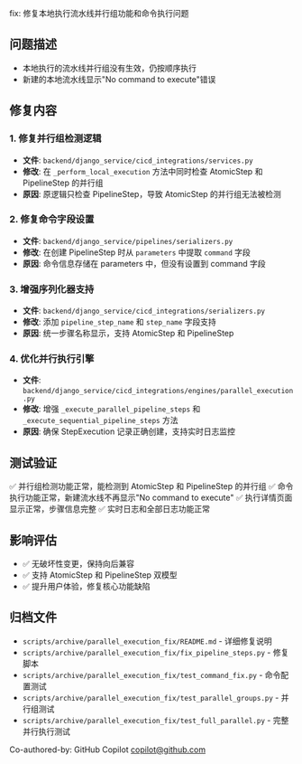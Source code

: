 fix: 修复本地执行流水线并行组功能和命令执行问题

## 问题描述
- 本地执行的流水线并行组没有生效，仍按顺序执行
- 新建的本地流水线显示"No command to execute"错误

## 修复内容

### 1. 修复并行组检测逻辑
- **文件**: `backend/django_service/cicd_integrations/services.py`
- **修改**: 在 `_perform_local_execution` 方法中同时检查 AtomicStep 和 PipelineStep 的并行组
- **原因**: 原逻辑只检查 PipelineStep，导致 AtomicStep 的并行组无法被检测

### 2. 修复命令字段设置
- **文件**: `backend/django_service/pipelines/serializers.py`
- **修改**: 在创建 PipelineStep 时从 `parameters` 中提取 `command` 字段
- **原因**: 命令信息存储在 parameters 中，但没有设置到 command 字段

### 3. 增强序列化器支持
- **文件**: `backend/django_service/cicd_integrations/serializers.py`
- **修改**: 添加 `pipeline_step_name` 和 `step_name` 字段支持
- **原因**: 统一步骤名称显示，支持 AtomicStep 和 PipelineStep

### 4. 优化并行执行引擎
- **文件**: `backend/django_service/cicd_integrations/engines/parallel_execution.py`
- **修改**: 增强 `_execute_parallel_pipeline_steps` 和 `_execute_sequential_pipeline_steps` 方法
- **原因**: 确保 StepExecution 记录正确创建，支持实时日志监控

## 测试验证
✅ 并行组检测功能正常，能检测到 AtomicStep 和 PipelineStep 的并行组
✅ 命令执行功能正常，新建流水线不再显示"No command to execute"
✅ 执行详情页面显示正常，步骤信息完整
✅ 实时日志和全部日志功能正常

## 影响评估
- ✅ 无破坏性变更，保持向后兼容
- ✅ 支持 AtomicStep 和 PipelineStep 双模型
- ✅ 提升用户体验，修复核心功能缺陷

## 归档文件
- `scripts/archive/parallel_execution_fix/README.md` - 详细修复说明
- `scripts/archive/parallel_execution_fix/fix_pipeline_steps.py` - 修复脚本
- `scripts/archive/parallel_execution_fix/test_command_fix.py` - 命令配置测试
- `scripts/archive/parallel_execution_fix/test_parallel_groups.py` - 并行组测试
- `scripts/archive/parallel_execution_fix/test_full_parallel.py` - 完整并行执行测试

Co-authored-by: GitHub Copilot <copilot@github.com>
